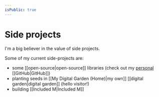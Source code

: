 ```yaml
---
isPublic: true
---
```


# Side projects

I'm a big believer in the value of side projects.

Some of my current side-projects are:
- some [[open-source|open-source]] libraries (check out my [personal](https://github.com/richardcrng) [[GitHub|GitHub]])
- planting seeds in [[My Digital Garden (Home)|my own]] [[digital garden|digital garden]] (hello visitor!)
- building [[Included M|Included M]]